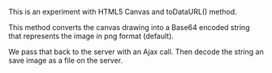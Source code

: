 This is an experiment with HTML5 Canvas and toDataURL() method.

This method converts the canvas drawing into a Base64 encoded string that
represents the image in png format (default).

We pass that back to the server with an Ajax call.
Then decode the string an save image as a file on the server.
